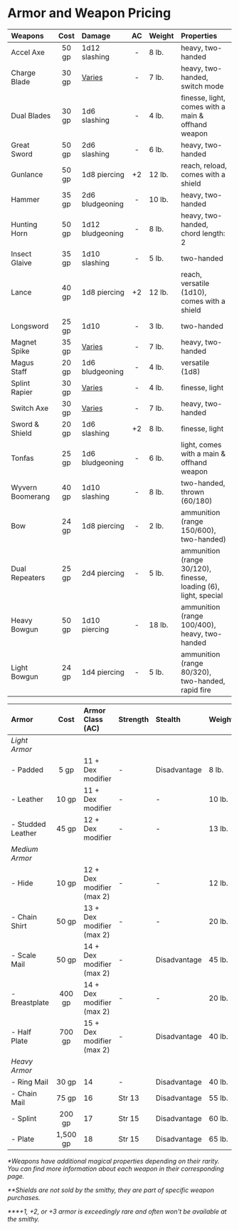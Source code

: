 # Armor and Weapon Pricing

| Weapons          | Cost  | Damage                                       | AC  | Weight | Properties |
| :------          | :--:  | :-----                                       | :-: | :----- | :--------- |
| Accel Axe        | 50 gp | 1d12 slashing                                | -   | 8 lb.  | heavy, two-handed |
| Charge Blade     | 30 gp | [Varies](resources/weapons/charge-blade.md)  | -   | 7 lb.  | heavy, two-handed, switch mode |
| Dual Blades      | 30 gp | 1d6 slashing                                 | -   | 4 lb.  | finesse, light, comes with a main & offhand weapon |
| Great Sword      | 50 gp | 2d6 slashing                                 | -   | 6 lb.  | heavy, two-handed |
| Gunlance         | 50 gp | 1d8 piercing                                 | +2  | 12 lb. | reach, reload, comes with a shield |
| Hammer           | 35 gp | 2d6 bludgeoning                              | -   | 10 lb. | heavy, two-handed |
| Hunting Horn     | 50 gp | 1d12 bludgeoning                             | -   | 8 lb.  | heavy, two-handed, chord length: 2 |
| Insect Glaive    | 35 gp | 1d10 slashing                                | -   | 5 lb.  | two-handed |
| Lance            | 40 gp | 1d8 piercing                                 | +2  | 12 lb. | reach, versatile (1d10), comes with a shield |
| Longsword        | 25 gp | 1d10                                         | -   | 3 lb.  | two-handed |
| Magnet Spike     | 35 gp | [Varies](resources/weapons/magnet-spike.md)  | -   | 7 lb.  | heavy, two-handed |
| Magus Staff      | 20 gp | 1d6 bludgeoning                              | -   | 4 lb.  | versatile (1d8) |
| Splint Rapier    | 30 gp | [Varies](resources/weapons/splint-rapier.md) | -   | 4 lb.  | finesse, light |
| Switch Axe       | 30 gp | [Varies](resources/weapons/switch-axe.md)    | -   | 7 lb.  | heavy, two-handed |
| Sword & Shield   | 20 gp | 1d6 slashing                                 | +2  | 8 lb.  | finesse, light |
| Tonfas           | 25 gp | 1d6 bludgeoning                              | -   | 6 lb.  | light, comes with a main & offhand weapon |
| Wyvern Boomerang | 40 gp | 1d10 slashing                                | -   | 8 lb.  | two-handed, thrown (60/180) |
| Bow              | 24 gp | 1d8 piercing                                 | -   | 2 lb.  | ammunition (range 150/600), two-handed) |
| Dual Repeaters   | 25 gp | 2d4 piercing                                 | -   | 5 lb.  | ammunition (range 30/120), finesse, loading (6), light, special |
| Heavy Bowgun     | 50 gp | 1d10 piercing                                | -   | 18 lb. | ammunition (range 100/400), heavy, two-handed |
| Light Bowgun     | 24 gp | 1d4 piercing                                 | -   | 5 lb.  | ammunition (range 80/320), two-handed, rapid fire |

| Armor             | Cost   | Armor Class (AC)          | Strength | Stealth      | Weight |
| :----             | :---:  | :---------------          | :------- | :------      | :----- |
| *Light Armor*     |        |                           |          |              |        |
| - Padded          | 5 gp   | 11 + Dex modifier         | -        | Disadvantage | 8 lb.  |
| - Leather         | 10 gp  | 11 + Dex modifier         | -        | -            | 10 lb. |
| - Studded Leather | 45 gp  | 12 + Dex modifier         | -        | -            | 13 lb. |
| *Medium Armor*    |        |                           |          |              |        | 
| - Hide            | 10 gp  | 12 + Dex modifier (max 2) | -        | -            | 12 lb. |
| - Chain Shirt     | 50 gp  | 13 + Dex modifier (max 2) | -        | -            | 20 lb. |
| - Scale Mail      | 50 gp  | 14 + Dex modifier (max 2) | -        | Disadvantage | 45 lb. |
| - Breastplate     | 400 gp | 14 + Dex modifier (max 2) | -        | -            | 20 lb. |
| - Half Plate      | 700 gp | 15 + Dex modifier (max 2) | -        | Disadvantage | 40 lb. |
| *Heavy Armor*     |        |                           |          |              |        |
| - Ring Mail       | 30 gp  | 14                        | -        | Disadvantage | 40 lb. |
| - Chain Mail      | 75 gp  | 16                        | Str 13   | Disadvantage | 55 lb. |
| - Splint          | 200 gp | 17                        | Str 15   | Disadvantage | 60 lb. |
| - Plate           | 1,500 gp| 18                       | Str 15   | Disadvantage | 65 lb. |

*\*Weapons have additional magical properties depending on their rarity. You can find more information about each weapon in their corresponding page.*

*\*\*Shields are not sold by the smithy, they are part of specific weapon purchases.*

*\*\*\*+1, +2, or +3 armor is exceedingly rare and often won't be available at the smithy.*
